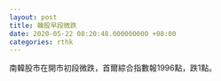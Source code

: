 ```yaml
---
layout: post
title: 韓股早段微跌
date: 2020-05-22 08:20:48.000000000 +08:00
categories: rthk
---
```


南韓股市在開市初段微跌，首爾綜合指數報1996點，跌1點。
